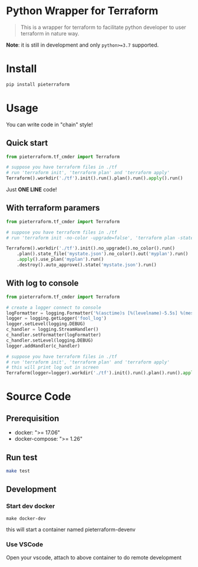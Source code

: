 # Python Wrapper for Terraform

> This is a wrapper for terraform to facilitate python developer to user terraform in nature way.

**Note**: it is still in development and only `python>=3.7` supported.

# Install

```bash
pip install pieterraform
```

# Usage
You can write code in "chain" style!

## Quick start
```py
from pieterraform.tf_cmder import Terraform

# suppose you have terraform files in ./tf
# run 'terraform init', 'terraform plan' and 'terraform apply'
Terraform().workdir('./tf').init().run().plan().run().apply().run()
```
Just **ONE LINE** code!

## With terraform paramers
```py
from pieterraform.tf_cmder import Terraform

# suppose you have terraform files in ./tf
# run 'terraform init -no-color -upgrade=false', 'terraform plan -state mystate.json -no-color', 'terraform apply myplan' and 'terraform destroy -auto-approve -state mystate.json'

Terraform().workdir('./tf').init().no_upgrade().no_color().run()
    .plan().state_file('mystate.json').no_color().out('myplan').run()
    .apply().use_plan('myplan').run()
    .destroy().auto_approve().state('mystate.json').run()
```

## With log to console
```py
from pieterraform.tf_cmder import Terraform

# create a logger connect to console
logFormatter = logging.Formatter('%(asctime)s [%(levelname)-5.5s] %(message)s')
logger = logging.getLogger('fool_log')
logger.setLevel(logging.DEBUG)
c_handler = logging.StreamHandler()
c_handler.setFormatter(logFormatter)
c_handler.setLevel(logging.DEBUG)
logger.addHandler(c_handler)

# suppose you have terraform files in ./tf
# run 'terraform init', 'terraform plan' and 'terraform apply'
# this will print log out in screen
Terraform(logger=logger).workdir('./tf').init().run().plan().run().apply().run()
```

# Source Code

## Prerequisition
* docker: ">= 17.06"
* docker-compose: ">= 1.26"

## Run test
```bash
make test
```

## Development

### Start dev docker
```
make docker-dev
```
this will start a container named pieterraform-devenv

### Use VSCode
Open your vscode, attach to above container to do remote development
